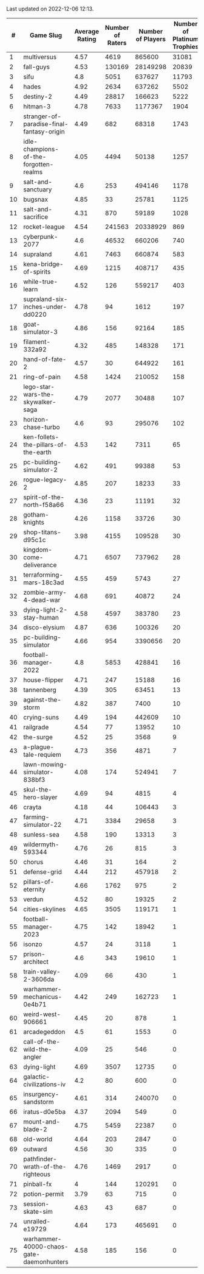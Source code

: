 Last updated on 2022-12-06 12:13.


|#|Game Slug|Average Rating|Number of Raters|Number of Players|Number of Platinum Trophies|Max Rarity (%)|
|---|---|---|---|---|---|---|
|1|multiversus|4.57|4619|865600|31081|77|
|2|fall-guys|4.53|130169|28149298|20839|5|
|3|sifu|4.8|5051|637627|11793|96|
|4|hades|4.92|2634|637262|5502|89|
|5|destiny-2|4.49|28817|166623|5222|95|
|6|hitman-3|4.78|7633|1177367|1904|48|
|7|stranger-of-paradise-final-fantasy-origin|4.49|682|68318|1743|98|
|8|idle-champions-of-the-forgotten-realms|4.05|4494|50138|1257|5|
|9|salt-and-sanctuary|4.6|253|494146|1178|83|
|10|bugsnax|4.85|33|25781|1125|97|
|11|salt-and-sacrifice|4.31|870|59189|1028|91|
|12|rocket-league|4.54|241563|20338929|869|76|
|13|cyberpunk-2077|4.6|46532|660206|740|62|
|14|supraland|4.61|7463|660874|583|99|
|15|kena-bridge-of-spirits|4.69|1215|408717|435|94|
|16|while-true-learn|4.52|126|559217|403|93|
|17|supraland-six-inches-under-dd0220|4.78|94|1612|197|99|
|18|goat-simulator-3|4.86|156|92164|185|91|
|19|filament-332a92|4.32|485|148328|171|93|
|20|hand-of-fate-2|4.57|30|644922|161|72|
|21|ring-of-pain|4.58|1424|210052|158|96|
|22|lego-star-wars-the-skywalker-saga|4.79|2077|30488|107|98|
|23|horizon-chase-turbo|4.6|93|295076|102|84|
|24|ken-follets-the-pillars-of-the-earth|4.53|142|7311|65|48|
|25|pc-building-simulator-2|4.62|491|99388|53|75|
|26|rogue-legacy-2|4.85|207|18233|33|1|
|27|spirit-of-the-north-f58a66|4.36|23|11191|32|62|
|28|gotham-knights|4.26|1158|33726|30|2|
|29|shop-titans-d95c1c|3.98|4155|109528|30|98|
|30|kingdom-come-deliverance|4.71|6507|737962|28|30|
|31|terraforming-mars-18c3ad|4.55|459|5743|27|61|
|32|zombie-army-4-dead-war|4.68|691|40872|24|67|
|33|dying-light-2-stay-human|4.58|4597|383780|23|1|
|34|disco-elysium|4.87|636|100326|20|28|
|35|pc-building-simulator|4.66|954|3390656|20|48|
|36|football-manager-2022|4.8|5853|428841|16|49|
|37|house-flipper|4.71|247|15188|16|93|
|38|tannenberg|4.39|305|63451|13|86|
|39|against-the-storm|4.82|387|7400|10|30|
|40|crying-suns|4.49|194|442609|10|65|
|41|railgrade|4.54|77|13952|10|98|
|42|the-surge|4.52|25|3568|9|94|
|43|a-plague-tale-requiem|4.73|356|4871|7|93|
|44|lawn-mowing-simulator-838bf3|4.08|174|524941|7|87|
|45|skul-the-hero-slayer|4.69|94|4815|4|96|
|46|crayta|4.18|44|106443|3|23|
|47|farming-simulator-22|4.71|3384|29658|3|79|
|48|sunless-sea|4.58|190|13313|3|37|
|49|wildermyth-593344|4.76|26|815|3|5|
|50|chorus|4.46|31|164|2|86|
|51|defense-grid|4.44|212|457918|2|80|
|52|pillars-of-eternity|4.66|1762|975|2|80|
|53|verdun|4.52|80|19325|2|74|
|54|cities-skylines|4.65|3505|119171|1|73|
|55|football-manager-2023|4.75|142|18942|1|80|
|56|isonzo|4.57|24|3118|1|61|
|57|prison-architect|4.6|343|19610|1|35|
|58|train-valley-2-3606da|4.09|66|430|1|89|
|59|warhammer-mechanicus-0e4b71|4.42|249|162723|1|24|
|60|weird-west-906661|4.45|20|878|1|82|
|61|arcadegeddon|4.5|61|1553|0|93|
|62|call-of-the-wild-the-angler|4.09|25|546|0|89|
|63|dying-light|4.69|3507|12735|0|97|
|64|galactic-civilizations-iv|4.2|80|600|0|87|
|65|insurgency-sandstorm|4.61|314|240070|0|6|
|66|iratus-d0e5ba|4.37|2094|549|0|87|
|67|mount-and-blade-2|4.75|5459|22387|0|10|
|68|old-world|4.64|203|2847|0|85|
|69|outward|4.56|30|335|0|77|
|70|pathfinder-wrath-of-the-righteous|4.76|1469|2917|0|43|
|71|pinball-fx|4|144|120291|0|86|
|72|potion-permit|3.79|63|715|0|98|
|73|session-skate-sim|4.63|43|687|0|26|
|74|unrailed-e19729|4.64|173|465691|0|4|
|75|warhammer-40000-chaos-gate-daemonhunters|4.58|185|156|0|96|

